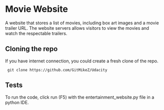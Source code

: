 ﻿# Movie Website

A website that stores a list of movies, including box art images and a movie trailer URL. The website servers allows visitors to view the movies and watch the respectable trailers.

## Cloning the repo

If you have internet connection, you could create a fresh clone of the repo.

<pre><code> git clone https://github.com/GitMikeZ/Udacity</code></pre>

## Tests

To run the code, click run (F5) with the entertainment_website.py file in a python IDE.

